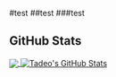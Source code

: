 #test
##test
###test

## GitHub Stats
<a href="https://github.com/shivermotion/shivermotion">
  <img align="center" src="https://github-readme-stats.vercel.app/api/top-langs/?username=shivermotion&hide=java,html&title_color=ffffff&text_color=c9cacc&icon_color=ffffff&bg_color=221a1c" />
</a>
<a href="https://github.com/shivermotion/shivermotion">
  <img align="center" src="https://github-readme-stats.vercel.app/api?username=shivermotion&show_icons=true&line_height=27&count_private=true&hide_title=false&title_color=ffffff&text_color=c9cacc&icon_color=ffffff&bg_color=221a1c" alt="Tadeo's GitHub Stats" />
</a>
